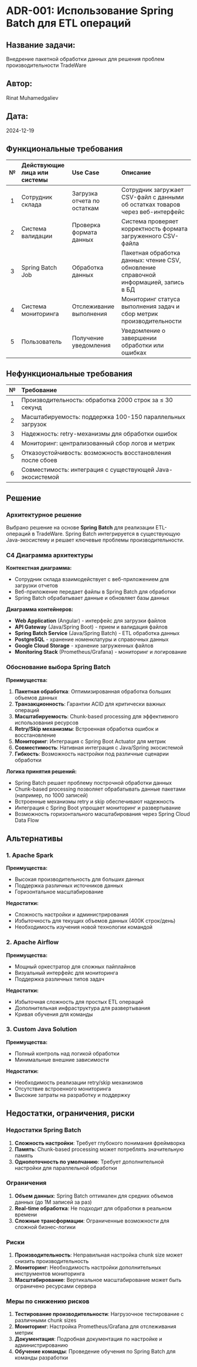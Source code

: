 # ADR-001: Использование Spring Batch для ETL операций

## Название задачи: 
Внедрение пакетной обработки данных для решения проблем производительности TradeWare

## Автор:
Rinat Muhamedgaliev

## Дата:
2024-12-19

## Функциональные требования

|**№**|**Действующие лица или системы**|**Use Case**|**Описание**|
| :-: | :- | :- | :- |
|1|Сотрудник склада|Загрузка отчета по остаткам|Сотрудник загружает CSV-файл с данными об остатках товаров через веб-интерфейс|
|2|Система валидации|Проверка формата данных|Система проверяет корректность формата загруженного CSV-файла|
|3|Spring Batch Job|Обработка данных|Пакетная обработка данных: чтение CSV, обновление справочной информацией, запись в БД|
|4|Система мониторинга|Отслеживание выполнения|Мониторинг статуса выполнения задач и сбор метрик производительности|
|5|Пользователь|Получение уведомления|Уведомление о завершении обработки или ошибках|

## Нефункциональные требования

|**№**|**Требование**|
| :-: | :- |
|1|Производительность: обработка 2000 строк за ≤ 30 секунд|
|2|Масштабируемость: поддержка 100-150 параллельных загрузок|
|3|Надежность: retry-механизмы для обработки ошибок|
|4|Мониторинг: централизованный сбор логов и метрик|
|5|Отказоустойчивость: возможность восстановления после сбоев|
|6|Совместимость: интеграция с существующей Java-экосистемой|

## Решение

### Архитектурное решение

Выбрано решение на основе **Spring Batch** для реализации ETL-операций в TradeWare. Spring Batch интегрируется в существующую Java-экосистему и решает ключевые проблемы производительности.

### C4 Диаграмма архитектуры

**Контекстная диаграмма:**
- Сотрудник склада взаимодействует с веб-приложением для загрузки отчетов
- Веб-приложение передает файлы в Spring Batch для обработки
- Spring Batch обрабатывает данные и обновляет базы данных

**Диаграмма контейнеров:**
- **Web Application** (Angular) - интерфейс для загрузки файлов
- **API Gateway** (Java/Spring Boot) - прием и валидация файлов
- **Spring Batch Service** (Java/Spring Batch) - ETL обработка данных
- **PostgreSQL** - хранение номенклатуры и справочных данных
- **Google Cloud Storage** - хранение загруженных файлов
- **Monitoring Stack** (Prometheus/Grafana) - мониторинг и логирование

### Обоснование выбора Spring Batch

**Преимущества:**
1. **Пакетная обработка**: Оптимизированная обработка больших объемов данных
2. **Транзакционность**: Гарантии ACID для критически важных операций
3. **Масштабируемость**: Chunk-based processing для эффективного использования ресурсов
4. **Retry/Skip механизмы**: Встроенная обработка ошибок и восстановление
5. **Мониторинг**: Интеграция с Spring Boot Actuator для метрик
6. **Совместимость**: Нативная интеграция с Java/Spring экосистемой
7. **Гибкость**: Возможность настройки под различные сценарии обработки

**Логика принятия решений:**
- Spring Batch решает проблему построчной обработки данных
- Chunk-based processing позволяет обрабатывать данные пакетами (например, по 1000 записей)
- Встроенные механизмы retry и skip обеспечивают надежность
- Интеграция с Spring Boot упрощает мониторинг и развертывание
- Возможность горизонтального масштабирования через Spring Cloud Data Flow

## Альтернативы

### 1. Apache Spark
**Преимущества:**
- Высокая производительность для больших данных
- Поддержка различных источников данных
- Горизонтальное масштабирование

**Недостатки:**
- Сложность настройки и администрирования
- Избыточность для текущих объемов данных (400K строк/день)
- Необходимость изучения новой технологии командой

### 2. Apache Airflow
**Преимущества:**
- Мощный оркестратор для сложных пайплайнов
- Визуальный интерфейс для мониторинга
- Поддержка различных типов задач

**Недостатки:**
- Избыточная сложность для простых ETL операций
- Дополнительная инфраструктура для развертывания
- Кривая обучения для команды

### 3. Custom Java Solution
**Преимущества:**
- Полный контроль над логикой обработки
- Минимальные внешние зависимости

**Недостатки:**
- Необходимость реализации retry/skip механизмов
- Отсутствие встроенного мониторинга
- Высокие затраты на разработку и поддержку

## Недостатки, ограничения, риски

### Недостатки Spring Batch
1. **Сложность настройки**: Требует глубокого понимания фреймворка
2. **Память**: Chunk-based processing может потреблять значительную память
3. **Однопоточность по умолчанию**: Требует дополнительной настройки для параллельной обработки

### Ограничения
1. **Объем данных**: Spring Batch оптимален для средних объемов данных (до 1M записей за раз)
2. **Real-time обработка**: Не подходит для обработки в реальном времени
3. **Сложные трансформации**: Ограниченные возможности для сложной бизнес-логики

### Риски
1. **Производительность**: Неправильная настройка chunk size может снизить производительность
2. **Мониторинг**: Необходимость настройки дополнительных инструментов мониторинга
3. **Масштабирование**: Вертикальное масштабирование может быть ограничено ресурсами сервера

### Меры по снижению рисков
1. **Тестирование производительности**: Нагрузочное тестирование с различными chunk sizes
2. **Мониторинг**: Настройка Prometheus/Grafana для отслеживания метрик
3. **Документация**: Подробная документация по настройке и администрированию
4. **Обучение команды**: Проведение обучения по Spring Batch для команды разработки
